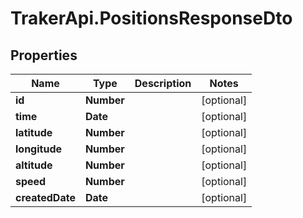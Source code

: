 # TrakerApi.PositionsResponseDto

## Properties

Name | Type | Description | Notes
------------ | ------------- | ------------- | -------------
**id** | **Number** |  | [optional] 
**time** | **Date** |  | [optional] 
**latitude** | **Number** |  | [optional] 
**longitude** | **Number** |  | [optional] 
**altitude** | **Number** |  | [optional] 
**speed** | **Number** |  | [optional] 
**createdDate** | **Date** |  | [optional] 


